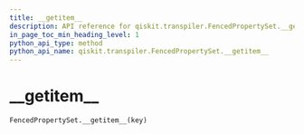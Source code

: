 ```yaml
---
title: __getitem__
description: API reference for qiskit.transpiler.FencedPropertySet.__getitem__
in_page_toc_min_heading_level: 1
python_api_type: method
python_api_name: qiskit.transpiler.FencedPropertySet.__getitem__
---
```


# \_\_getitem\_\_

<span id="qiskit.transpiler.FencedPropertySet.__getitem__" />

`FencedPropertySet.__getitem__(key)`

